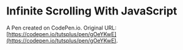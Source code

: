 # Infinite Scrolling With JavaScript

A Pen created on CodePen.io. Original URL: [https://codepen.io/tutsplus/pen/gOeYKwE](https://codepen.io/tutsplus/pen/gOeYKwE).

